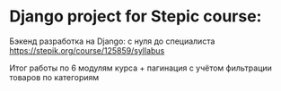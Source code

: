 # Django project for Stepic course:
Бэкенд разработка на Django: с нуля до специалиста
https://stepik.org/course/125859/syllabus


Итог работы по 6 модулям курса + пагинация с учётом фильтрации товаров по категориям